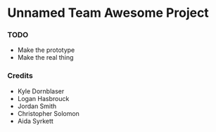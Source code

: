 # Unnamed Team Awesome Project

### TODO
* Make the prototype
* Make the real thing

### Credits
* Kyle Dornblaser
* Logan Hasbrouck
* Jordan Smith
* Christopher Solomon
* Aida Syrkett

